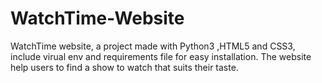 # WatchTime-Website
WatchTime website, a project made with Python3 ,HTML5 and CSS3, include virual env and requirements file for easy installation.
The website help users to find a show to watch that suits their taste.
